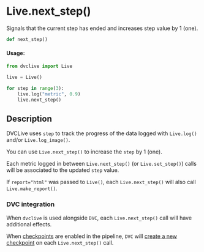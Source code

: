# Live.next_step()

Signals that the current step has ended and increases step value by 1 (one).

```py
def next_step()
```

#### Usage:

```py
from dvclive import Live

live = Live()

for step in range(3):
    live.log("metric", 0.9)
    live.next_step()
```

## Description

DVCLive uses `step` to track the progress of the data logged with `Live.log()`
and/or `Live.log_image()`.

You can use `Live.next_step()` to increase the `step` by 1 (one).

Each metric logged in between `Live.next_step()` (or `Live.set_step()`) calls
will be associated to the updated `step` value.

<admon type="info">

If `report="html"` was passed to `Live()`, each `Live.next_step()` will also
call `Live.make_report()`.

</admon>

### DVC integration

When `dvclive` is used alongside `DVC`, each `Live.next_step()` call will have
additional effects.

When [checkpoints](/doc/user-guide/experiment-management/checkpoints) are
enabled in the <abbr>pipeline</abbr>, `DVC` will
[create a new checkpoint](/doc/dvclive/dvclive-with-dvc#checkpoints) on each
`Live.next_step()` call.
